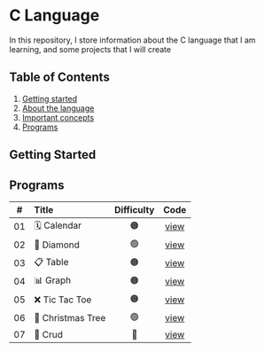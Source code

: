 # C Language

In this repository, I store information about the C language that I am learning, and some projects that I will create


## Table of Contents

1. [Getting started](#getting-started)
2. [About the language](#about-the-language)
3. [Important concepts](#important-concepts)
4. [Programs](#programs)

## Getting Started

## Programs

|  #  | Title                                             | Difficulty | Code                              |
| :-: | :------------------------------------------------ | :--------: | :-------------------------------: |
| 01  | 🗓️ Calendar                                       | 🟠         |[view](/programs/01_Calendar)      |
| 02  | 🔷 Diamond                                        | 🟢         |[view](/programs/02_Diamond)       |
| 03  | 📋 Table                                          | 🟠         |[view](/programs/03_Table)         |
| 04  | 📊 Graph                                          | 🟠         |[view](/programs/04_Graph)         |
| 05  | ❌ Tic Tac Toe                                    | 🟠         |[view](/programs/05_TicTacToe)     |
| 06  | 🎄 Christmas Tree                                 | 🟢         |[view](/programs/06_ChristmasTree) |
| 07  | 📒 Crud                                           | 🔴         |[view](/programs/07_Crud)          |

